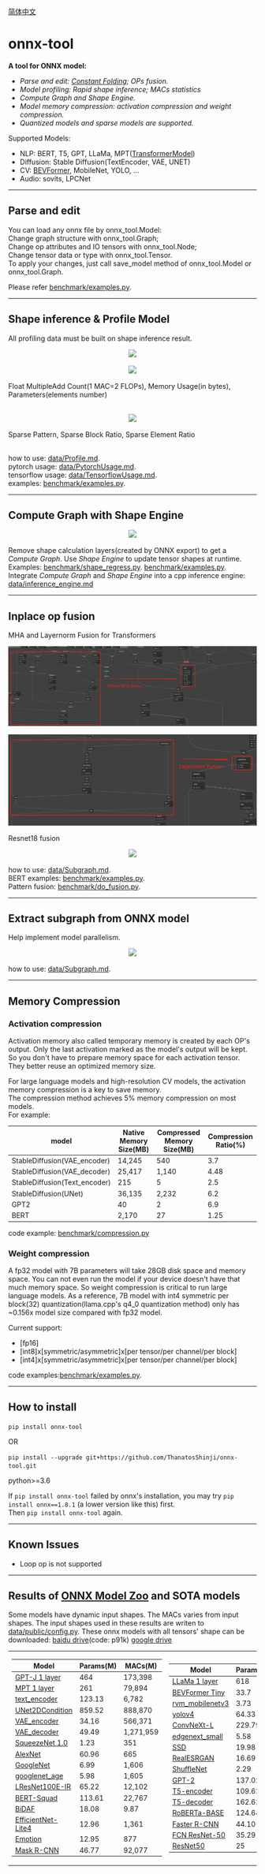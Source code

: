 <a href="README_CN.md">简体中文</a>
# onnx-tool

**A tool for ONNX model:**

* *Parse and edit: <a href="data/ConstantFolding.md">Constant Folding</a>; OPs fusion.*
* *Model profiling: Rapid shape inference; MACs statistics*
* *Compute Graph and Shape Engine.*
* *Model memory compression: activation compression and weight compression.*
* *Quantized models and sparse models are supported.*

Supported Models:

* NLP: BERT, T5, GPT, LLaMa, MPT([TransformerModel](benchmark/transfomer_models.py))
* Diffusion: Stable Diffusion(TextEncoder, VAE, UNET)
* CV: [BEVFormer](benchmark/compression.py), MobileNet, YOLO, ...
* Audio: sovits, LPCNet

---

## Parse and edit
You can load any onnx file by onnx_tool.Model:  
Change graph structure with onnx_tool.Graph;  
Change op attributes and IO tensors with onnx_tool.Node;  
Change tensor data or type with onnx_tool.Tensor.  
To apply your changes, just call save_model method of onnx_tool.Model or onnx_tool.Graph.

Please refer [benchmark/examples.py](benchmark/examples.py).

---

## Shape inference & Profile Model
All profiling data must be built on shape inference result.
<p align="center">  
  <img src="data/shape_inference.jpg">
</p>  

<p align="center">
  <img src="data/macs_counting.png">
</p>
Float MultipleAdd Count(1 MAC=2 FLOPs), Memory Usage(in bytes), Parameters(elements number)<br><br>

<p id="sparsity" align="center">
  <img src="data/sparse_model.png">
</p>
Sparse Pattern, Sparse Block Ratio, Sparse Element Ratio<br><br>  

how to use: [data/Profile.md](data/Profile.md).  
pytorch usage: [data/PytorchUsage.md](data/PytorchUsage.md).  
tensorflow
usage: [data/TensorflowUsage.md](data/TensorflowUsage.md).  
examples: [benchmark/examples.py](benchmark/examples.py).

---

## Compute Graph with Shape Engine

<p id="compute_graph" align="center">
  <img src="data/compute_graph.png">
</p>  

Remove shape calculation layers(created by ONNX export) to get a *Compute Graph*. Use *Shape Engine* to update tensor
shapes at runtime.  
Examples: [benchmark/shape_regress.py](benchmark/shape_regress.py).
[benchmark/examples.py](benchmark/examples.py).  
Integrate *Compute Graph* and *Shape Engine* into a cpp inference
engine: [data/inference_engine.md](data/inference_engine.md)

---

## Inplace op fusion

MHA and Layernorm Fusion for Transformers
<p align="center">
  <img src="data/mha_fusion.png">
</p>
<p align="center">
  <img src="data/layernorm_fusion.png">
</p>
Resnet18 fusion
<p align="center">
  <img src="data/resnet18_fused.png">
</p>

how to use: [data/Subgraph.md](data/Subgraph.md).  
BERT examples: [benchmark/examples.py](benchmark/examples.py).  
Pattern fusion: [benchmark/do_fusion.py](benchmark/do_fusion.py).

---

## Extract subgraph from ONNX model
Help implement model parallelism.
<p align="center">
  <img src="data/resnet18_subgraph.png">
</p>

how to use: [data/Subgraph.md](data/Subgraph.md).

---

## Memory Compression

### Activation compression
Activation memory also called temporary memory is created by each OP's output. Only the last activation marked as the
model's output will be kept. So you don't have to prepare memory space for each activation tensor. They better reuse 
an optimized memory size.

For large language models and high-resolution CV models, the activation memory compression is a key to save memory.  
The compression method achieves 5% memory compression on most models.   
For example:

 model                         | Native Memory Size(MB) | Compressed Memory Size(MB) | Compression Ratio(%) 
-------------------------------|------------------------|----------------------------|----------------------
 StableDiffusion(VAE_encoder)  | 14,245                 | 540                        | 3.7                  
 StableDiffusion(VAE_decoder)  | 25,417                 | 1,140                      | 4.48                 
 StableDiffusion(Text_encoder) | 215                    | 5                          | 2.5                  
 StableDiffusion(UNet)         | 36,135                 | 2,232                      | 6.2                  
 GPT2                          | 40                     | 2                          | 6.9                  
 BERT                          | 2,170                  | 27                         | 1.25                 

code example: [benchmark/compression.py](benchmark/compression.py)

### Weight compression
A fp32 model with 7B parameters will take 28GB disk space and memory space. You can not even run the model if your device
 doesn't have that much memory space. So weight compression is critical to run large language models. As a reference, 7B 
model with int4 symmetric per block(32) quantization(llama.cpp's q4_0 quantization method) only has ~0.156x model size compared with fp32 model. 

Current support:   
* [fp16]
* [int8]x[symmetric/asymmetric]x[per tensor/per channel/per block]  
* [int4]x[symmetric/asymmetric]x[per tensor/per channel/per block]  

code examples:[benchmark/examples.py](benchmark/examples.py).  


---

## How to install
    
`pip install onnx-tool`

OR

`pip install --upgrade git+https://github.com/ThanatosShinji/onnx-tool.git`  

python>=3.6

If `pip install onnx-tool` failed by onnx's installation, you may try `pip install onnx==1.8.1` (a lower version like this) first.  
Then `pip install onnx-tool` again.


---

## Known Issues
* Loop op is not supported
  
---

## Results of [ONNX Model Zoo](https://github.com/onnx/models) and SOTA models
Some models have dynamic input shapes. The MACs varies from input shapes. The input shapes used in these results are writen to [data/public/config.py](data/public/config.py).
These onnx models with all tensors' shape can be downloaded: [baidu drive](https://pan.baidu.com/s/1eebBP-n-wXvOhSmIH-NUZQ 
)(code: p91k) [google drive](https://drive.google.com/drive/folders/1H-ya1wTvjIMg2pMcMITWDIfWNSnjYxTn?usp=sharing)
<p id="results" align="center">
<table>
<tr>
<td>

Model | Params(M) | MACs(M)
---|---|---
<a href="benchmark/transfomer_models.py">GPT-J 1 layer</a> | 464 | 173,398  
<a href="benchmark/transfomer_models.py">MPT 1 layer</a> | 261 | 79,894
[text_encoder](https://huggingface.co/bes-dev/stable-diffusion-v1-4-onnx/tree/main)| 123.13 | 6,782
[UNet2DCondition](https://huggingface.co/bes-dev/stable-diffusion-v1-4-onnx/tree/main)| 859.52 | 888,870
[VAE_encoder](https://huggingface.co/bes-dev/stable-diffusion-v1-4-onnx/tree/main) | 34.16 | 566,371
[VAE_decoder](https://huggingface.co/bes-dev/stable-diffusion-v1-4-onnx/tree/main) | 49.49 | 1,271,959
[SqueezeNet 1.0](https://github.com/onnx/models/tree/main/vision/classification/squeezenet) | 1.23 | 351
[AlexNet](https://github.com/onnx/models/tree/main/vision/classification/alexnet) | 60.96 | 665
[GoogleNet](https://github.com/onnx/models/tree/main/vision/classification/inception_and_googlenet/googlenet) | 6.99 | 1,606
[googlenet_age](https://github.com/onnx/models/tree/main/vision/body_analysis/age_gender) | 5.98 | 1,605
[LResNet100E-IR](https://github.com/onnx/models/tree/main/vision/body_analysis/arcface) | 65.22 | 12,102
[BERT-Squad](https://github.com/onnx/models/tree/main/text/machine_comprehension/bert-squad) | 113.61 | 22,767
[BiDAF](https://github.com/onnx/models/tree/main/text/machine_comprehension/bidirectional_attention_flow) | 18.08 | 9.87
[EfficientNet-Lite4](https://github.com/onnx/models/tree/main/vision/classification/efficientnet-lite4) | 12.96 | 1,361
[Emotion](https://github.com/onnx/models/tree/main/vision/body_analysis/emotion_ferplus) | 12.95 | 877
[Mask R-CNN](https://github.com/onnx/models/tree/main/vision/object_detection_segmentation/mask-rcnn) | 46.77 | 92,077
</td>

<td>

Model | Params(M) | MACs(M)
---|-----------|---
<a href="benchmark/transfomer_models.py">LLaMa 1 layer</a> | 618       | 211,801  
[BEVFormer Tiny](https://github.com/DerryHub/BEVFormer_tensorrt) | 33.7      | 210,838
[rvm_mobilenetv3](https://github.com/PeterL1n/RobustVideoMatting) | 3.73      | 4,289
[yolov4](https://github.com/onnx/models/tree/main/vision/object_detection_segmentation/yolov4) | 64.33     | 3,319
[ConvNeXt-L](https://github.com/facebookresearch/ConvNeXt) | 229.79    | 34,872
[edgenext_small](https://github.com/mmaaz60/EdgeNeXt) | 5.58      | 1,357
[SSD](https://github.com/onnx/models/tree/main/vision/object_detection_segmentation/ssd) | 19.98     | 216,598
[RealESRGAN](https://github.com/xinntao/Real-ESRGAN) | 16.69     | 73,551
[ShuffleNet](https://github.com/onnx/models/tree/main/vision/classification/shufflenet) | 2.29      | 146
[GPT-2](https://github.com/onnx/models/tree/main/text/machine_comprehension/gpt-2) | 137.02    | 1,103
[T5-encoder](https://github.com/onnx/models/tree/main/text/machine_comprehension/t5) | 109.62    | 686
[T5-decoder](https://github.com/onnx/models/tree/main/text/machine_comprehension/t5) | 162.62    | 1,113
[RoBERTa-BASE](https://github.com/onnx/models/tree/main/text/machine_comprehension/roberta) | 124.64    | 688
[Faster R-CNN](https://github.com/onnx/models/blob/main/vision/object_detection_segmentation/faster-rcnn) | 44.10     | 46,018
[FCN ResNet-50](https://github.com/onnx/models/tree/main/vision/object_detection_segmentation/fcn) | 35.29     | 37,056
[ResNet50](https://github.com/onnx/models/tree/main/vision/classification/resnet) | 25        | 3,868

</td>
</tr>
</table>
</p>